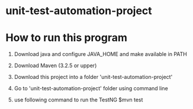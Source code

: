 # unit-test-automation-project

# How to run this program
1. Download java and configure JAVA_HOME and make available in PATH
2. Download Maven (3.2.5 or upper)

3. Download this project into a folder 'unit-test-automation-project'
4. Go to 'unit-test-automation-project' folder using command line
5. use following command to run the TestNG
	$mvn test

